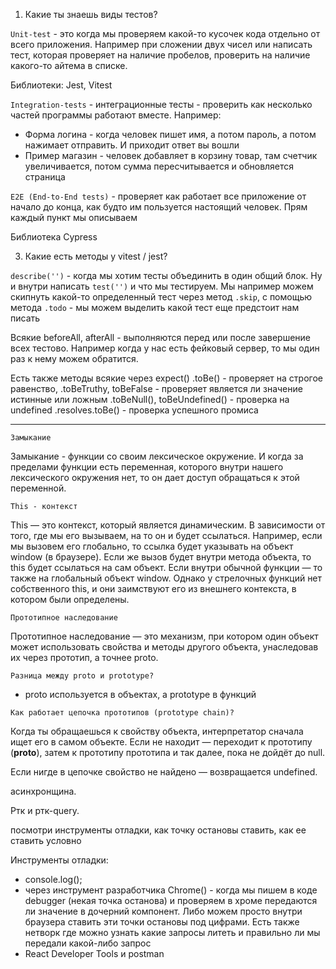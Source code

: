 1. Какие ты знаешь виды тестов?

`Unit-test` - это когда мы проверяем какой-то кусочек кода отдельно от всего приложения. Например при сложении двух чисел или написать тест, которая проверяет на наличие пробелов, проверить на наличие какого-то айтема в списке.

Библиотеки: Jest, Vitest

`Integration-tests` - интеграционные тесты - проверить как несколько частей программы работают вместе. Например: 
- Форма логина - когда человек пишет имя, а потом пароль, а потом нажимает отправить. И приходит ответ вы вошли
- Пример магазин - человек добавляет в корзину товар, там счетчик увеличивается, потом сумма пересчитывается и обновляется страница

`E2E (End-to-End tests)` - проверяет как работает все приложение от начало до конца, как будто им пользуется настоящий человек. Прям каждый пункт мы описываем

Библиотека Cypress

3. Какие есть методы у vitest / jest?

`describe('')` - когда мы хотим тесты объединить в один общий блок. Ну и внутри написать `test('')` и что мы тестируем. Мы например можем скипнуть какой-то определенный тест через метод
`.skip`, с помощью метода `.todo` - мы можем выделить какой тест еще предстоит нам писать

Всякие beforeAll, afterAll - выполняются перед или после завершение всех тестово. Например когда у нас есть фейковый сервер, то мы один раз к нему можем обратится. 

Есть также методы всякие через expect() 
.toBe() - проверяет на строгое равенство,
.toBeTruthy, toBeFalse - проверяет является ли значение истинные или ложным
.toBeNull(), toBeUndefined() - проверка на undefined
.resolves.toBe() - проверка успешного промиса

--- 

`Замыкание`

Замыкание - функции со своим лексическое окружение. И когда за пределами функции есть переменная, которого внутри нашего лексического окружения нет, то он дает доступ обращаться к этой переменной.

`This - контекст`

This — это контекст, который является динамическим. В зависимости от того, где мы его вызываем, на то он и будет ссылаться. Например, если мы вызовем его глобально, то ссылка будет указывать на объект window (в браузере). Если же вызов будет внутри метода объекта, то this будет ссылаться на сам объект. Если внутри обычной функции — то также на глобальный объект window. Однако у стрелочных функций нет собственного this, и они заимствуют его из внешнего контекста, в котором были определены.

`Прототипное наследование`

Прототипное наследование — это механизм, при котором один объект может использовать свойства и методы другого объекта, унаследовав их через прототип, а точнее proto.

`Разница между proto и prototype?`
- proto используется в объектах, а prototype в функций

`Как работает цепочка прототипов (prototype chain)?`

Когда ты обращаешься к свойству объекта, интерпретатор сначала ищет его в самом объекте. Если не находит — переходит к прототипу (__proto__), затем к прототипу прототипа и так далее, пока не дойдёт до null.

Если нигде в цепочке свойство не найдено — возвращается undefined.

асинхронщина.

Ртк и ртк-query.

посмотри инструменты отладки, как точку остановы ставить, как ее ставить условно

Инструменты отладки:
- console.log();
- через инструмент разработчика Chrome() - когда мы пишем в коде debugger (некая точка останова) и проверяем в хроме передаются ли значение в дочерний компонент. Либо можем просто внутри браузера ставить эти точки остановы под цифрами. Есть также нетворк где можно узнать какие запросы литеть и правильно ли мы передали какой-либо запрос
- React Developer Tools и postman